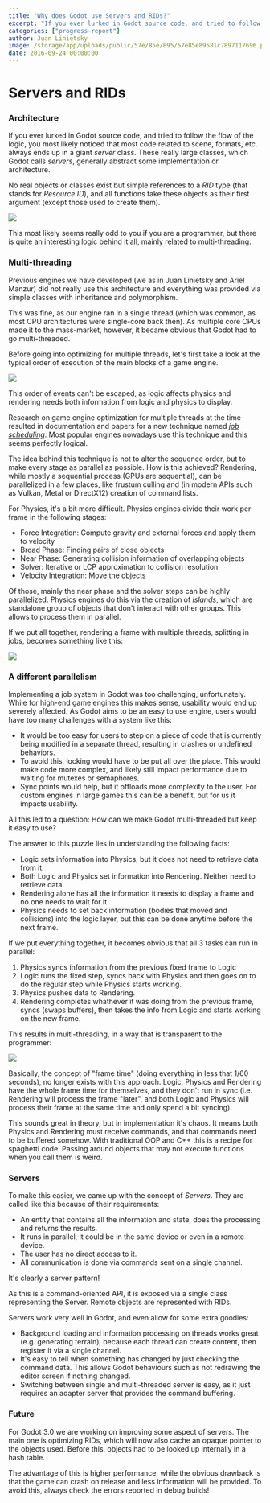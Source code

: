 ```yaml
---
title: "Why does Godot use Servers and RIDs?"
excerpt: "If you ever lurked in Godot source code, and tried to follow the flow of the logic, you most likely noticed that most code related to scene, formats, etc. always ends up in a giant \"server\" class. These really large classes, which Godot calls \"severs\", generally abstract some implementation or architecture."
categories: ["progress-report"]
author: Juan Linietsky
image: /storage/app/uploads/public/57e/85e/895/57e85e89581c7897117696.png
date: 2016-09-24 00:00:00
---
```


# Servers and RIDs

### Architecture

If you ever lurked in Godot source code, and tried to follow the flow of the logic, you most likely noticed that most code related to scene, formats, etc. always ends up in a giant *server* class. These really large classes, which Godot calls *servers*, generally abstract some implementation or architecture.

No real objects or classes exist but simple references to a *RID* type (that stands for *Resource ID*), and all functions take these objects as their first argument (except those used to create them).

![](/storage/app/media/devlog/dl_image4.png)

This most likely seems really odd to you if you are a programmer, but there is quite an interesting logic behind it all, mainly related to multi-threading.

### Multi-threading

Previous engines we have developed (we as in Juan Linietsky and Ariel Manzur) did not really use this architecture and everything was provided via simple classes with inheritance and polymorphism.

This was fine, as our engine ran in a single thread (which was common, as most CPU architectures were single-core back then). As multiple core CPUs made it to the mass-market, however, it became obvious that Godot had to go multi-threaded.

Before going into optimizing for multiple threads, let's first take a look at the typical order of execution of the main blocks of a game engine.

![](/storage/app/media/devlog/image/dl_image5.png)

This order of events can't be escaped, as logic affects physics and rendering needs both information from logic and physics to display.

Research on game engine optimization for multiple threads at the time resulted in documentation and papers for a new technique named *[job scheduling](https://en.wikipedia.org/wiki/Job_scheduler)*. Most popular engines nowadays use this technique and this seems perfectly logical.

The idea behind this technique is not to alter the sequence order, but to make every stage as parallel as possible.
How is this achieved? Rendering, while mostly a sequential process (GPUs are sequential), can be parallelized in a few places, like frustum culling and (in modern APIs such as Vulkan, Metal or DirectX12) creation of command lists.

For Physics, it's a bit more difficult. Physics engines divide their work per frame in the following stages:

* Force Integration: Compute gravity and external forces and apply them to velocity
* Broad Phase: Finding pairs of close objects
* Near Phase: Generating collision information of overlapping objects
* Solver: Iterative or LCP approximation to collision resolution
* Velocity Integration: Move the objects

Of those, mainly the near phase and the solver steps can be highly parallelized. Physics engines do this via the creation of *islands*, which are standalone group of objects that don't interact with other groups. This allows to process them in parallel.

If we put all together, rendering a frame with multiple threads, splitting in jobs, becomes something like this:

![](/storage/app/media/devlog/image/dl_image7.png)


### A different parallelism

Implementing a job system in Godot was too challenging, unfortunately. While for high-end game engines this makes sense, usability would end up severely affected. As Godot aims to be an easy to use engine, users would have too many challenges with a system like this:

* It would be too easy for users to step on a piece of code that is currently being modified in a separate thread, resulting in crashes or undefined behaviors.
* To avoid this, locking would have to be put all over the place. This would make code more complex, and likely still impact performance due to waiting for mutexes or semaphores.
* Sync points would help, but it offloads more complexity to the user. For custom engines in large games this can be a benefit, but for us it impacts usability.


All this led to a question: How can we make Godot multi-threaded but keep it easy to use?

The answer to this puzzle lies in understanding the following facts:

* Logic sets information into Physics, but it does not need to retrieve data from it.
* Both Logic and Physics set information into Rendering. Neither need to retrieve data.
* Rendering alone has all the information it needs to display a frame and no one needs to wait for it.
* Physics needs to set back information (bodies that moved and collisions) into the logic layer, but this can be done anytime before the next frame.


If we put everything together, it becomes obvious that all 3 tasks can run in parallel:

1. Physics syncs information from the previous fixed frame to Logic
2. Logic runs the fixed step, syncs back with Physics and then goes on to do the regular step while Physics starts working.
3. Physics pushes data to Rendering.
4. Rendering completes whathever it was doing from the previous frame, syncs (swaps buffers), then takes the info from Logic and starts working on the new frame.

This results in multi-threading, in a way that is transparent to the programmer:

![](/storage/app/media/devlog/image/dl_image6.png)

Basically, the concept of "frame time" (doing everything in less that 1/60 seconds), no longer exists with this approach. Logic, Physics and Rendering have the whole frame time for themselves, and they don't run in sync (i.e. Rendering will process the frame "later", and both Logic and Physics will process their frame at the same time and only spend a bit syncing).

This sounds great in theory, but in implementation it's chaos. It means both Physics and Rendering must receive commands, and that commands need to be buffered somehow. With traditional OOP and C++ this is a recipe for spaghetti code. Passing around objects that may not execute functions when you call them is weird.


### Servers

To make this easier, we came up with the concept of *Servers*. They are called like this because of their requirements:

* An entity that contains all the information and state, does the processing and returns the results.
* It runs in parallel, it could be in the same device or even in a remote device.
* The user has no direct access to it.
* All communication is done via commands sent on a single channel.

It's clearly a server pattern!

As this is a command-oriented API, it is exposed via a single class representing the Server. Remote objects are represented with RIDs.

Servers work very well in Godot, and even allow for some extra goodies:

* Background loading and information processing on threads works great (e.g. generating terrain), because each thread can create content, then register it via a single channel.
* It's easy to tell when something has changed by just checking the command data. This allows Godot behaviours such as not redrawing the editor screen if nothing changed.
* Switching between single and multi-threaded server is easy, as it just requires an adapter server that provides the command buffering.


### Future

For Godot 3.0 we are working on improving some aspect of servers. The main one is optimizing RIDs, which will now also cache an opaque pointer to the objects used. Before this, objects had to be looked up internally in a hash table.

The advantage of this is higher performance, while the obvious drawback is that the game can crash on release and less information will be provided. To avoid this, always check the errors reported in debug builds!
